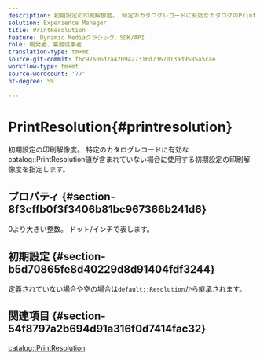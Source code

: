 ```yaml
---
description: 初期設定の印刷解像度。 特定のカタログレコードに有効なカタログのPrintResolution値が含まれていない場合に使用する初期設定の印刷解像度を指定します。
solution: Experience Manager
title: PrintResolution
feature: Dynamic Mediaクラシック，SDK/API
role: 開発者、業務従事者
translation-type: tm+mt
source-git-commit: f6c97606d7a4209427316d7367013ad9585a5cae
workflow-type: tm+mt
source-wordcount: '77'
ht-degree: 5%

---
```



# PrintResolution{#printresolution}

初期設定の印刷解像度。 特定のカタログレコードに有効なcatalog::PrintResolution値が含まれていない場合に使用する初期設定の印刷解像度を指定します。

## プロパティ {#section-8f3cffb0f3f3406b81bc967366b241d6}

0より大きい整数。 ドット/インチで表します。

## 初期設定 {#section-b5d70865fe8d40229d8d91404fdf3244}

定義されていない場合や空の場合は`default::Resolution`から継承されます。

## 関連項目 {#section-54f8797a2b694d91a316f0d7414fac32}

[catalog::PrintResolution](../../../../../is-api/image-catalog/image-serving-api-ref/c-image-catalog-reference/c-image-svg-data-reference/c-image-data-reference/r-printresolution-cat.md#reference-4ebb2e136995470b84b7c5e10cb8e5f5)

